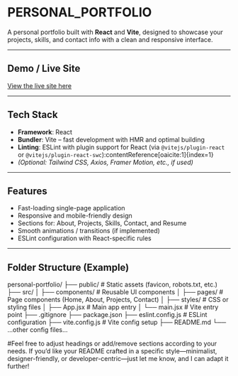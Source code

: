 # PERSONAL_PORTFOLIO

A personal portfolio built with **React** and **Vite**, designed to showcase your projects, skills, and contact info with a clean and responsive interface.

---

##  Demo / Live Site

[View the live site here](https://personal-portfolio-topaz-three.vercel.app)

---

##  Tech Stack

- **Framework**: React  
- **Bundler**: Vite – fast development with HMR and optimal building  
- **Linting**: ESLint with plugin support for React (via `@vitejs/plugin-react` or `@vitejs/plugin-react-swc`):contentReference[oaicite:1]{index=1}  
- *(Optional: Tailwind CSS, Axios, Framer Motion, etc., if used)*

---

##  Features

- Fast-loading single-page application  
- Responsive and mobile-friendly design  
- Sections for: About, Projects, Skills, Contact, and Resume  
- Smooth animations / transitions (if implemented)  
- ESLint configuration with React-specific rules

---

##  Folder Structure (Example)

personal-portfolio/
├── public/ # Static assets (favicon, robots.txt, etc.)
├── src/
│ ├── components/ # Reusable UI components
│ ├── pages/ # Page components (Home, About, Projects, Contact)
│ ├── styles/ # CSS or styling files
│ ├── App.jsx # Main app entry
│ └── main.jsx # Vite entry point
├── .gitignore
├── package.json
├── eslint.config.js # ESLint configuration
├── vite.config.js # Vite config setup
├── README.md
└── ...other config files...

#Feel free to adjust headings or add/remove sections according to your needs. If you’d like your README crafted in a specific style—minimalist, designer-friendly, or developer-centric—just let me know, and I can adapt it further!
